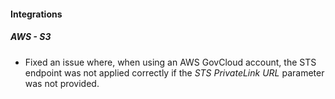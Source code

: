 
#### Integrations

##### AWS - S3

- Fixed an issue where, when using an AWS GovCloud account, the STS endpoint was not applied correctly if the *STS PrivateLink URL* parameter was not provided.
